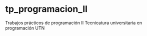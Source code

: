 # tp_programacion_II
Trabajos prácticos de programación II Tecnicatura universitaria en programación UTN
